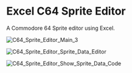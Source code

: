 # Excel C64 Sprite Editor
A Commodore 64 Sprite editor using Excel.

![C64_Sprite_Editor_Main_3](https://user-images.githubusercontent.com/90006729/215293042-c5d2f98f-9354-4fdc-9ab2-cb97d3eeb454.png)

![C64_Sprite_Editor_Sprite_Data_Editor](https://user-images.githubusercontent.com/90006729/215293071-1b2d88bd-b83c-47f2-924c-780891b2f2d1.png)

![C64_Sprite_Editor_Show_Sprite_Data_Code](https://user-images.githubusercontent.com/90006729/215293099-c5a530be-dbd1-4727-9f94-448461fb6474.png)
